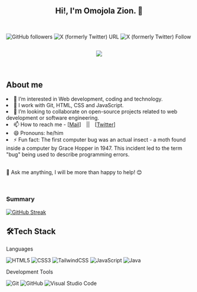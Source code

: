 <h2 align="center">Hi!, I'm Omojola Zion. 👋</h2>
<br/>

![GitHub followers](https://img.shields.io/github/followers/zicoly)
![X (formerly Twitter) URL](https://img.shields.io/twitter/url?url=https%3A%2F%2Ftwitter.com%2FZicoly_)
![X (formerly Twitter) Follow](https://img.shields.io/twitter/follow/Zicoly_)
<br/>

<h2 align="center"><img src="https://github.com/zicoly/zicoly/assets/163609084/a71680ff-8a66-44b0-b8ef-07683c46b53e"></h2>
<br/>

<h2>About me</h2>
<li>👀 I’m interested in Web development, coding and technology.</li>
<li>🌱 I work with Git, HTML, CSS and JavaScript.</li>
<li>💞️ I’m looking to collaborate on open-source projects related to web development or software engineering.</li>
<li>📫 How to reach me -
    [<a href="omojolazion@gmail.com">Mail</a>] 
    <span style="margin: 0 10px;">||</span>
    [<a href="https://twitter.com/Zicoly_">Twitter</a>]
</li>
<li>😄 Pronouns: he/him</li>
<li>⚡ Fun fact: The first computer bug was an actual insect - a moth found inside a computer by Grace Hopper in 1947. This incident led to the term "bug" being used to describe programming errors.</li>
<br/>
<p>💭 Ask me anything, I will be more than happy to help! 😊</p>
<br/>

<h3>Summary</h3>

[![GitHub Streak](https://streak-stats.demolab.com?user=zicoly&theme=tokyonight&border_radius=5.5)](https://git.io/streak-stats)
<h2>🛠Tech Stack</h2>

Languages

![HTML5](https://img.shields.io/badge/html5-%23E34F26.svg?style=for-the-badge&logo=html5&logoColor=white)
![CSS3](https://img.shields.io/badge/css3-%231572B6.svg?style=for-the-badge&logo=css3&logoColor=white)
![TailwindCSS](https://img.shields.io/badge/Tailwind_CSS-38B2AC?style=for-the-badge&logo=tailwind-css&logoColor=white)
![JavaScript](https://img.shields.io/badge/javascript-%23323330.svg?style=for-the-badge&logo=javascript&logoColor=%23F7DF1E)
![Java](https://img.shields.io/badge/java-%23ED8B00.svg?style=for-the-badge&logo=openjdk&logoColor=white)

Development Tools

![Git](https://img.shields.io/badge/git-%23F05033.svg?style=for-the-badge&logo=git&logoColor=white)
![GitHub](https://img.shields.io/badge/github-%23121011.svg?style=for-the-badge&logo=github&logoColor=white)
![Visual Studio Code](https://img.shields.io/badge/Visual%20Studio%20Code-0078d7.svg?style=for-the-badge&logo=visual-studio-code&logoColor=white)


<!---
zicoly/zicoly is a ✨ special ✨ repository because its `README.md` (this file) appears on your GitHub profile.
You can click the Preview link to take a look at your changes.
--->
